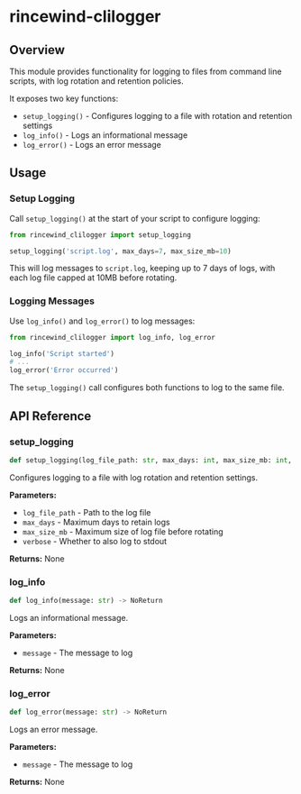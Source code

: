 # rincewind-clilogger

## Overview

This module provides functionality for logging to files from command line scripts, with log rotation and retention policies.

It exposes two key functions:

- `setup_logging()` - Configures logging to a file with rotation and retention settings
- `log_info()` - Logs an informational message
- `log_error()` - Logs an error message

## Usage 

### Setup Logging

Call `setup_logging()` at the start of your script to configure logging:

```python
from rincewind_clilogger import setup_logging

setup_logging('script.log', max_days=7, max_size_mb=10)
```

This will log messages to `script.log`, keeping up to 7 days of logs, with each log file capped at 10MB before rotating.

### Logging Messages 

Use `log_info()` and `log_error()` to log messages:

```python 
from rincewind_clilogger import log_info, log_error

log_info('Script started')
# ...
log_error('Error occurred')
```

The `setup_logging()` call configures both functions to log to the same file.

## API Reference

### setup_logging

```python
def setup_logging(log_file_path: str, max_days: int, max_size_mb: int, verbose: bool = False) -> NoReturn
```

Configures logging to a file with log rotation and retention settings.

**Parameters:**

- `log_file_path` - Path to the log file
- `max_days` - Maximum days to retain logs
- `max_size_mb` - Maximum size of log file before rotating 
- `verbose` - Whether to also log to stdout

**Returns:** None

### log_info

```python 
def log_info(message: str) -> NoReturn
```

Logs an informational message. 

**Parameters:**

- `message` - The message to log

**Returns:** None

### log_error

```python
def log_error(message: str) -> NoReturn
``` 

Logs an error message.

**Parameters:**

- `message` - The message to log

**Returns:** None

